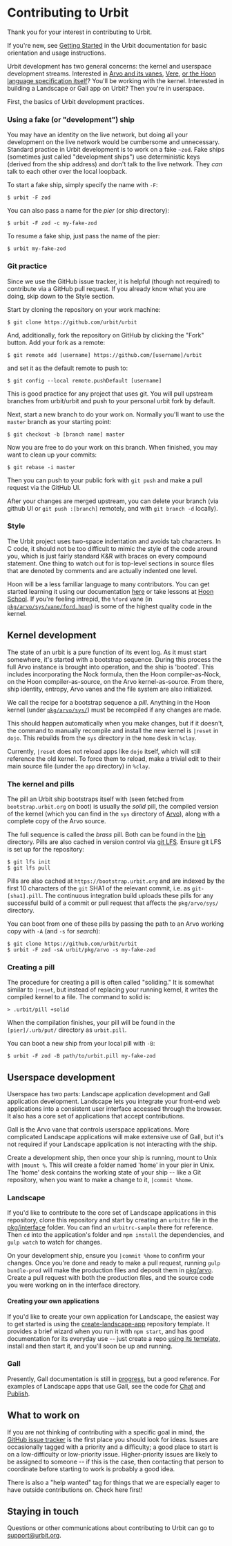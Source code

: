 # Contributing to Urbit

Thank you for your interest in contributing to Urbit.

If you're new, see [Getting Started](https://urbit.org/docs/getting-started) in the Urbit documentation for basic orientation and usage instructions.

Urbit development has two general concerns: the kernel and userspace development streams. Interested in [Arvo and its vanes](https://urbit.org/docs/learn/arvo/), [Vere](https://urbit.org/docs/learn/vere/), [or the Hoon language specification itself](https://github.com/urbit/urbit/blob/master/pkg/arvo/sys/hoon.hoon)? You'll be working with the kernel. Interested in building a Landscape or Gall app on Urbit? Then you're in userspace.

First, the basics of Urbit development practices.

### Using a fake (or "development") ship

You may have an identity on the live network, but doing all your development on the live network would be cumbersome and unnecessary.  Standard practice in Urbit development is to work on a fake `~zod`.  Fake ships (sometimes just called "development ships") use deterministic keys (derived from the ship address) and don't talk to the live network. They *can* talk to each other over the local loopback.

To start a fake ship, simply specify the name with `-F`:

```
$ urbit -F zod
```

You can also pass a name for the *pier* (or ship directory):

```
$ urbit -F zod -c my-fake-zod
```

To resume a fake ship, just pass the name of the pier:

```
$ urbit my-fake-zod
```

### Git practice

Since we use the GitHub issue tracker, it is helpful (though not required) to contribute via a GitHub pull request. If you already know what you are doing, skip down to the Style section.

Start by cloning the repository on your work machine:

```
$ git clone https://github.com/urbit/urbit
```

And, additionally, fork the repository on GitHub by clicking the "Fork"
button. Add your fork as a remote:

```
$ git remote add [username] https://github.com/[username]/urbit
```

and set it as the default remote to push to:

```
$ git config --local remote.pushDefault [username]
```

This is good practice for any project that uses git. You will pull
upstream branches from urbit/urbit and push to your personal urbit fork
by default.

Next, start a new branch to do your work on.  Normally you'll want to use the
`master` branch as your starting point:

```
$ git checkout -b [branch name] master
```

Now you are free to do your work on this branch. When finished, you may
want to clean up your commits:

```
$ git rebase -i master
```

Then you can push to your public fork with `git push` and make a pull request
via the GitHub UI.

After your changes are merged upstream, you can delete your branch (via github
UI or `git push :[branch]` remotely, and with `git branch -d` locally).

### Style

The Urbit project uses two-space indentation and avoids tab characters. In C code, it should not be too difficult to mimic the style of the code around you, which is just fairly standard K&R with braces on every compound statement. One thing to watch out for is top-level sections in source files that are denoted by comments and are actually indented one
level.

Hoon will be a less familiar language to many contributors. You can get started learning it using our documentation [here](https://urbit.org/docs/learn/hoon/) or take lessons at [Hoon School](https://urbit.org/hoonschool/). If you're feeling intrepid, the `%ford` vane (in [`pkg/arvo/sys/vane/ford.hoon`][ford]) is some of the highest quality code in the kernel.

[ford]: https://github.com/urbit/urbit/blob/master/pkg/arvo/sys/vane/ford.hoon

## Kernel development

The state of an urbit is a pure function of its event log. As it must start somewhere, it's started with a bootstrap sequence. During this process the full Arvo instance is brought into operation, and the ship is 'booted'. This includes incorporating the Nock formula, then the Hoon compiler-as-Nock, on the Hoon compiler-as-source, on the Arvo kernel-as-source. From there, ship identity, entropy, Arvo vanes and the file system are also initialized.

We call the recipe for a bootstrap sequence a *pill*. Anything in the Hoon kernel (under [`pkg/arvo/sys/`][sys]) must be recompiled if any changes are made.

This should happen automatically when you make changes, but if it doesn't, the command to manually recompile and install the new kernel is `|reset` in `dojo`.  This rebuilds from the `sys` directory in the `home` desk in `%clay`.

Currently, `|reset` does not reload apps like `dojo` itself, which will still reference the old kernel. To force them to reload, make a trivial edit to their main source file (under the `app` directory) in `%clay`.

[arvo]: https://github.com/urbit/urbit/tree/master/pkg/arvo
[sys]: https://github.com/urbit/urbit/tree/master/pkg/arvo/sys

### The kernel and pills

The pill an Urbit ship bootstraps itself with (seen fetched from `bootstrap.urbit.org` on boot) is usually the *solid* pill, the compiled version of the kernel (which you can find in the `sys` directory of [Arvo][arvo]), along with a complete copy of the Arvo source.

The full sequence is called the *brass* pill. Both can be found in the [bin](https://github.com/urbit/urbit/tree/master/bin) directory. Pills are also cached in version control via [git LFS][git-lfs]. Ensure git LFS is set up for the repository:

```
$ git lfs init
$ git lfs pull
```

[git-lfs]: https://git-lfs.github.com

Pills are also cached at `https://bootstrap.urbit.org` and are indexed by the first 10 characters of the `git` SHA1 of the relevant commit, i.e. as `git-[sha1].pill`.  The continuous integration build uploads these pills for any successful build of a commit or pull request that affects the `pkg/arvo/sys/` directory.

You can boot from one of these pills by passing the path to an Arvo working copy with `-A` (and `-s` for *search*):

```
$ git clone https://github.com/urbit/urbit
$ urbit -F zod -sA urbit/pkg/arvo -s my-fake-zod
```

### Creating a pill

The procedure for creating a pill is often called "soliding." It is somewhat similar to `|reset`, but instead of replacing your running kernel, it writes the compiled kernel to a file. The command to solid is:

```
> .urbit/pill +solid
```

When the compilation finishes, your pill will be found in the `[pier]/.urb/put/` directory as `urbit.pill`.

You can boot a new ship from your local pill with `-B`:

```
$ urbit -F zod -B path/to/urbit.pill my-fake-zod
```

## Userspace development

Userspace has two parts: Landscape application development and Gall application development. Landscape lets you integrate your front-end web applications into a consistent user interface accessed through the browser. It also has a core set of applications that accept contributions.

Gall is the Arvo vane that controls userspace applications. More complicated Landscape applications will make extensive use of Gall, but it's not required if your Landscape application is not interacting with the ship.

Create a development ship, then once your ship is running, mount to Unix with `|mount %`. This will create a folder named 'home' in your pier in Unix. The 'home' desk contains the working state of your ship -- like a Git repository, when you want to make a change to it, `|commit %home`.

### Landscape

If you'd like to contribute to the core set of Landscape applications in this repository, clone this repository and start by creating an `urbitrc` file in the [pkg/interface](https://github.com/urbit/urbit/tree/master/pkg/interface) folder. You can find an `urbitrc-sample` there for reference. Then `cd` into the application's folder and `npm install` the dependencies, and `gulp watch` to watch for changes.

On your development ship, ensure you `|commit %home` to confirm your changes. Once you're done and ready to make a pull request, running `gulp bundle-prod` will make the production files and deposit them in [pkg/arvo](https://github.com/urbit/urbit/tree/master/pkg/arvo). Create a pull request with both the production files, and the source code you were working on in the interface directory.

#### Creating your own applications

If you'd like to create your own application for Landscape, the easiest way to get started is using the [create-landscape-app](https://github.com/urbit/create-landscape-app) repository template. It provides a brief wizard when you run it with `npm start`, and has good documentation for its everyday use -- just create a repo [using its template](https://github.com/urbit/create-landscape-app/generate), install and then start it, and you'll soon be up and running.

### Gall

Presently, Gall documentation is still in [progress](https://urbit.org/docs/learn/arvo/gall/), but a good reference. For examples of Landscape apps that use Gall, see the code for [Chat](https://github.com/urbit/urbit/blob/master/pkg/arvo/app/chat.hoon) and [Publish](https://github.com/urbit/urbit/blob/master/pkg/arvo/app/publish.hoon).


## What to work on

If you are not thinking of contributing with a specific goal in mind, the [GitHub issue tracker](https://github.com/urbit/urbit/issues) is the first place you should look for ideas.  Issues are occasionally tagged with a priority and a difficulty; a good place to start is
on a low-difficulty or low-priority issue.  Higher-priority issues are likely to be assigned to someone -- if this is the case, then contacting that person to coordinate before starting to work is probably a good idea.

There is also a "help wanted" tag for things that we are especially eager to have outside contributions on. Check here first!

## Staying in touch

Questions or other communications about contributing to Urbit can go to [support@urbit.org][mail].

[mail]: mailto:support@urbit.org

